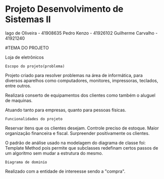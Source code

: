 # Projeto Desenvolvimento de Sistemas II

Iago de Oliveira - 41908635
Pedro Kenzo - 41926102
Guilherme Carvalho - 41921240

#TEMA DO PROJETO

  Loja de eletrônicos


	Escopo do projeto(problema)

  Projeto criado para resolver problemas na área de informática, para diversos aparelhos como computadores, monitores, impressoras, teclados, entre outros.
  
  Realizará conserto de equipamentos dos clientes como também o aluguel de maquinas.

  Atuando tanto para empresas, quanto para pessoas físicas.

	Funcionalidades do projeto
  Reservar itens que os clientes desejam.
  Controle preciso de estoque. 
  Maior organização financeira e fiscal. 
  Surpreender positivamente os clientes. 
  
  
  
O padrão de análise usado na modelagem do diagrama de classe foi:  Template Method pois permite que subclasses redefinam certos passos de um algoritmo sem mudar a estrutura do mesmo.

	Diagrama de dominio 
Realizado com a entidade de intereesse sendo a "compra".






















